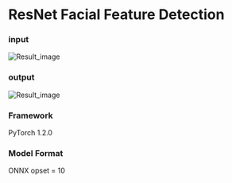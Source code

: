 # ResNet Facial Feature Detection

### input
![Result_image](https://github.com/sngyo/ailia-models/blob/master/facial_feature/test.png)

### output
![Result_image](https://github.com/sngyo/ailia-models/blob/master/facial_feature/result.png)


### Framework
PyTorch 1.2.0

### Model Format
ONNX opset = 10
